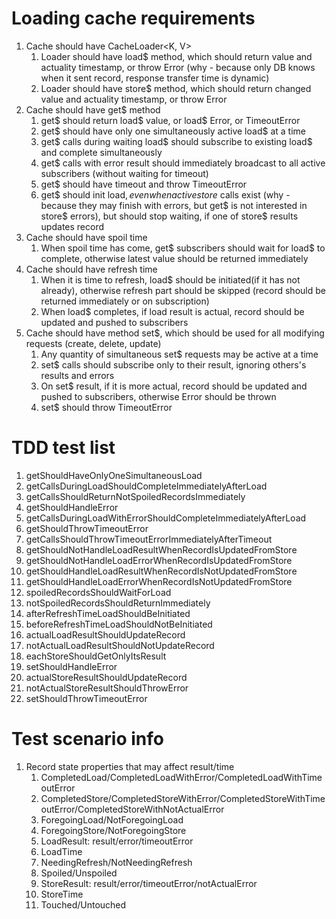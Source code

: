 # Loading cache requirements
1. Cache should have CacheLoader<K, V>
   1. Loader should have load$ method, which should return value and actuality timestamp, or throw Error (why - because only DB knows when it sent record, response transfer time is dynamic)
   1. Loader should have store$ method, which should return changed value and actuality timestamp, or throw Error
1. Cache should have get$ method
   1. get$ should return load$ value, or load$ Error, or TimeoutError
   1. get$ should have only one simultaneously active load$ at a time
   1. get$ calls during waiting load$ should subscribe to existing load$ and complete simultaneously
   1. get$ calls with error result should immediately broadcast to all active subscribers (without waiting for timeout)
   1. get$ should have timeout and throw TimeoutError
   1. get$ should init load$, even when active store$ calls exist (why - because they may finish with errors, but get$ is not interested in store$ errors), but should stop waiting, if one of store$ results updates record
1. Cache should have spoil time
   1. When spoil time has come, get$ subscribers should wait for load$ to complete, otherwise latest value should be returned immediately
1. Cache should have refresh time
   1. When it is time to refresh, load$ should be initiated(if it has not already), otherwise refresh part should be skipped (record should be returned immediately or on subscription)
   1. When load$ completes, if load result is actual, record should be updated and pushed to subscribers
1. Cache should have method set$, which should be used for all modifying requests (create, delete, update)
   1. Any quantity of simultaneous set$ requests may be active at a time
   1. set$ calls should subscribe only to their result, ignoring others's results and errors
   1. On set$ result, if it is more actual, record should be updated and pushed to subscribers, otherwise Error should be thrown
   1. set$ should throw TimeoutError

# TDD test list
1. getShouldHaveOnlyOneSimultaneousLoad
1. getCallsDuringLoadShouldCompleteImmediatelyAfterLoad
1. getCallsShouldReturnNotSpoiledRecordsImmediately
1. getShouldHandleError
1. getCallsDuringLoadWithErrorShouldCompleteImmediatelyAfterLoad
1. getShouldThrowTimeoutError
1. getCallsShouldThrowTimeoutErrorImmediatelyAfterTimeout
1. getShouldNotHandleLoadResultWhenRecordIsUpdatedFromStore
1. getShouldNotHandleLoadErrorWhenRecordIsUpdatedFromStore
1. getShouldHandleLoadResultWhenRecordIsNotUpdatedFromStore
1. getShouldHandleLoadErrorWhenRecordIsNotUpdatedFromStore
1. spoiledRecordsShouldWaitForLoad
1. notSpoiledRecordsShouldReturnImmediately
1. afterRefreshTimeLoadShouldBeInitiated
1. beforeRefreshTimeLoadShouldNotBeInitiated
1. actualLoadResultShouldUpdateRecord
1. notActualLoadResultShouldNotUpdateRecord
1. eachStoreShouldGetOnlyItsResult
1. setShouldHandleError
1. actualStoreResultShouldUpdateRecord
1. notActualStoreResultShouldThrowError
1. setShouldThrowTimeoutError

# Test scenario info
1. Record state properties that may affect result/time
    1. CompletedLoad/CompletedLoadWithError/CompletedLoadWithTimeoutError
    1. CompletedStore/CompletedStoreWithError/CompletedStoreWithTimeoutError/CompletedStoreWithNotActualError
    1. ForegoingLoad/NotForegoingLoad
    1. ForegoingStore/NotForegoingStore
    1. LoadResult: result/error/timeoutError
    1. LoadTime
    1. NeedingRefresh/NotNeedingRefresh
    1. Spoiled/Unspoiled
    1. StoreResult: result/error/timeoutError/notActualError
    1. StoreTime
    1. Touched/Untouched
